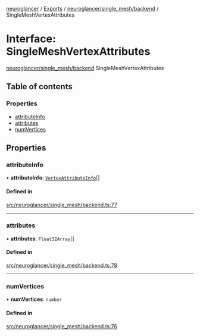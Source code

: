 [neuroglancer](../README.md) / [Exports](../modules.md) / [neuroglancer/single\_mesh/backend](../modules/neuroglancer_single_mesh_backend.md) / SingleMeshVertexAttributes

# Interface: SingleMeshVertexAttributes

[neuroglancer/single_mesh/backend](../modules/neuroglancer_single_mesh_backend.md).SingleMeshVertexAttributes

## Table of contents

### Properties

- [attributeInfo](neuroglancer_single_mesh_backend.SingleMeshVertexAttributes.md#attributeinfo)
- [attributes](neuroglancer_single_mesh_backend.SingleMeshVertexAttributes.md#attributes)
- [numVertices](neuroglancer_single_mesh_backend.SingleMeshVertexAttributes.md#numvertices)

## Properties

### attributeInfo

• **attributeInfo**: [`VertexAttributeInfo`](neuroglancer_single_mesh_base.VertexAttributeInfo.md)[]

#### Defined in

[src/neuroglancer/single_mesh/backend.ts:77](https://github.com/ActiveBrainAtlas2/neuroglancer/blob/034b457d/src/neuroglancer/single_mesh/backend.ts#L77)

___

### attributes

• **attributes**: `Float32Array`[]

#### Defined in

[src/neuroglancer/single_mesh/backend.ts:78](https://github.com/ActiveBrainAtlas2/neuroglancer/blob/034b457d/src/neuroglancer/single_mesh/backend.ts#L78)

___

### numVertices

• **numVertices**: `number`

#### Defined in

[src/neuroglancer/single_mesh/backend.ts:76](https://github.com/ActiveBrainAtlas2/neuroglancer/blob/034b457d/src/neuroglancer/single_mesh/backend.ts#L76)
